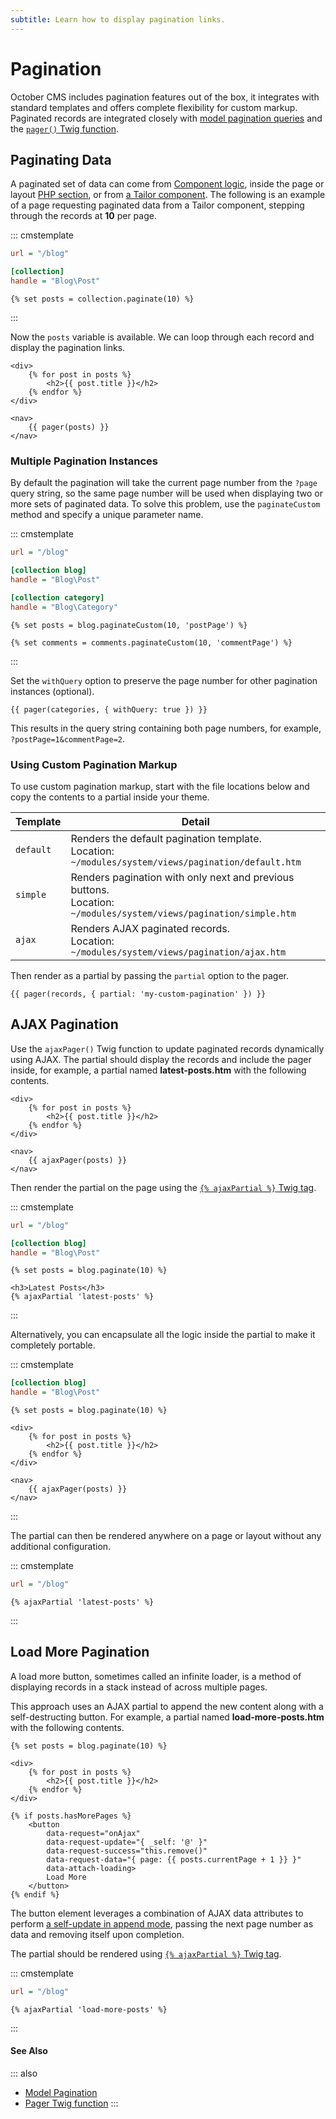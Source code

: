 ```yaml
---
subtitle: Learn how to display pagination links.
---
```

# Pagination

October CMS includes pagination features out of the box, it integrates with standard templates and offers complete flexibility for custom markup. Paginated records are integrated closely with [model pagination queries](../../extend/database/pagination.md) and the [`pager()` Twig function](../../markup/function/pager.md).

## Paginating Data

A paginated set of data can come from [Component logic](../../extend/cms-components.md), inside the page or layout [PHP section](../themes/themes.md), or from [a Tailor component](../tailor/components.md). The following is an example of a page requesting paginated data from a Tailor component, stepping through the records at **10** per page.

::: cmstemplate
```ini
url = "/blog"

[collection]
handle = "Blog\Post"
```
```twig
{% set posts = collection.paginate(10) %}
```
:::

Now the `posts` variable is available. We can loop through each record and display the pagination links.

```twig
<div>
    {% for post in posts %}
        <h2>{{ post.title }}</h2>
    {% endfor %}
</div>

<nav>
    {{ pager(posts) }}
</nav>
```

### Multiple Pagination Instances

By default the pagination will take the current page number from the `?page` query string, so the same page number will be used when displaying two or more sets of paginated data. To solve this problem, use the `paginateCustom` method and specify a unique parameter name.

::: cmstemplate
```ini
url = "/blog"

[collection blog]
handle = "Blog\Post"

[collection category]
handle = "Blog\Category"
```
```twig
{% set posts = blog.paginateCustom(10, 'postPage') %}

{% set comments = comments.paginateCustom(10, 'commentPage') %}
```
:::

Set the `withQuery` option to preserve the page number for other pagination instances (optional).

```twig
{{ pager(categories, { withQuery: true }) }}
```

This results in the query string containing both page numbers, for example,<br>`?postPage=1&commentPage=2`.

### Using Custom Pagination Markup

To use custom pagination markup, start with the file locations below and copy the contents to a partial inside your theme.

Template | Detail
------------- | -------------
`default` | Renders the default pagination template.<br>Location: `~/modules/system/views/pagination/default.htm`
`simple` | Renders pagination with only next and previous buttons.<br>Location: `~/modules/system/views/pagination/simple.htm`
`ajax` | Renders AJAX paginated records.<br>Location: `~/modules/system/views/pagination/ajax.htm`

Then render as a partial by passing the `partial` option to the pager.

```twig
{{ pager(records, { partial: 'my-custom-pagination' }) }}
```

## AJAX Pagination

Use the `ajaxPager()` Twig function to update paginated records dynamically using AJAX. The partial should display the records and include the pager inside, for example, a partial named **latest-posts.htm** with the following contents.

```twig
<div>
    {% for post in posts %}
        <h2>{{ post.title }}</h2>
    {% endfor %}
</div>

<nav>
    {{ ajaxPager(posts) }}
</nav>
```

Then render the partial on the page using the [`{% ajaxPartial %}` Twig tag](../../markup/tag/ajax-partial.md).

::: cmstemplate
```ini
url = "/blog"

[collection blog]
handle = "Blog\Post"
```
```twig
{% set posts = blog.paginate(10) %}

<h3>Latest Posts</h3>
{% ajaxPartial 'latest-posts' %}
```
:::

Alternatively, you can encapsulate all the logic inside the partial to make it completely portable.

::: cmstemplate
```ini
[collection blog]
handle = "Blog\Post"
```
```twig
{% set posts = blog.paginate(10) %}

<div>
    {% for post in posts %}
        <h2>{{ post.title }}</h2>
    {% endfor %}
</div>

<nav>
    {{ ajaxPager(posts) }}
</nav>
```
:::

The partial can then be rendered anywhere on a page or layout without any additional configuration.

::: cmstemplate
```ini
url = "/blog"
```
```twig
{% ajaxPartial 'latest-posts' %}
```
:::

## Load More Pagination

A load more button, sometimes called an infinite loader, is a method of displaying records in a stack instead of across multiple pages.

This approach uses an AJAX partial to append the new content along with a self-destructing button. For example, a partial named **load-more-posts.htm** with the following contents.

```twig
{% set posts = blog.paginate(10) %}

<div>
    {% for post in posts %}
        <h2>{{ post.title }}</h2>
    {% endfor %}
</div>

{% if posts.hasMorePages %}
    <button
        data-request="onAjax"
        data-request-update="{ _self: '@' }"
        data-request-success="this.remove()"
        data-request-data="{ page: {{ posts.currentPage + 1 }} }"
        data-attach-loading>
        Load More
    </button>
{% endif %}
```

The button element leverages a combination of AJAX data attributes to perform [a self-update in append mode](../ajax/update-partials.md), passing the next page number as data and removing itself upon completion.

The partial should be rendered using  [`{% ajaxPartial %}` Twig tag](../../markup/tag/ajax-partial.md).

::: cmstemplate
```ini
url = "/blog"
```
```twig
{% ajaxPartial 'load-more-posts' %}
```
:::

#### See Also

::: also
* [Model Pagination](../../extend/database/pagination.md)
* [Pager Twig function](../../markup/function/pager.md)
:::
